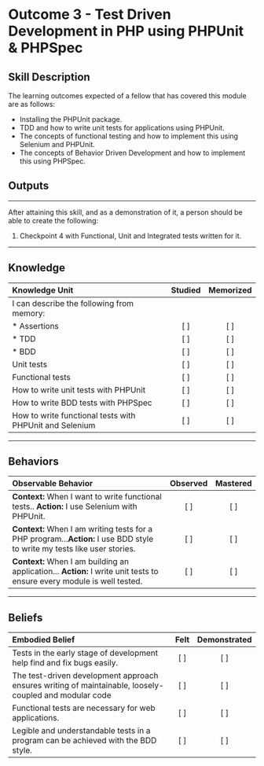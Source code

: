 # Outcome 3 - Test Driven Development in PHP using PHPUnit &  PHPSpec

**Skill Description**
----------

The learning outcomes expected of a fellow that has covered this module are as follows:
- Installing the PHPUnit package.
- TDD and how to write unit tests for applications using PHPUnit.
- The concepts of functional testing and how to implement this using Selenium and PHPUnit.
- The concepts of Behavior Driven Development and how to implement this using PHPSpec.


## **Outputs**
----------
After attaining this skill, and as a demonstration of it, a person should be able to create the following:

1. Checkpoint 4 with Functional, Unit and Integrated tests written for it.


----------
## **Knowledge**


| Knowledge Unit   |      Studied      | Memorized |
|:-------------|:------------------:|:--------:|
| I can describe the following from memory: |  | |
| * Assertions | [ ] | [ ] |
| * TDD | [ ] | [ ] |
| * BDD | [ ] | [ ] |
| Unit tests | [ ] | [ ] |
| Functional tests | [ ] | [ ] |
| How to write unit tests with PHPUnit | [ ] | [ ] |
| How to write BDD tests with PHPSpec | [ ] | [ ] |
| How to write functional tests with PHPUnit and Selenium| [ ] | [ ] |


----------


## **Behaviors**

| Observable Behavior   |      Observed      | Mastered |
|:-------------|:------------------:|:--------:|
| **Context:**  When I want to write functional tests.. **Action:**  I use Selenium with PHPUnit. | [ ] | [ ]  |
| **Context:**  When I am writing tests for a PHP program...**Action:** I use BDD style to write my tests like user stories.|   [ ]   |   [ ] |
| **Context:** When I am building an application... **Action:**  I write unit tests to ensure every module is well tested. |   [ ]   |   [ ] |


----------


## **Beliefs**


| Embodied Belief   |      Felt      | Demonstrated |
|:-------------|:------------------:|:--------:|
| Tests in the early stage of development help find and fix bugs easily.| [ ] | [ ]  |
| The test-driven development approach ensures writing of maintainable, loosely-coupled and modular code |   [ ]   |   [ ] |
| Functional tests are necessary for web applications.|   [ ]   |   [ ] |
| Legible and understandable tests in a program can be achieved with the BDD style. |   [ ]   |   [ ] |
